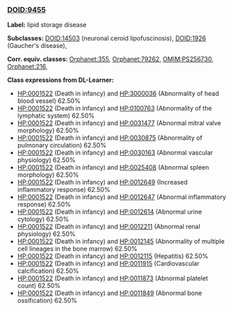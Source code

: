 
### [DOID:9455](http://purl.obolibrary.org/obo/DOID_9455)
**Label:** lipid storage disease

**Subclasses:** [DOID:14503](http://purl.obolibrary.org/obo/DOID_14503) (neuronal ceroid lipofuscinosis), [DOID:1926](http://purl.obolibrary.org/obo/DOID_1926) (Gaucher's disease), 

**Corr. equiv. classes:** [Orphanet:355](http://www.orpha.net/ORDO/Orphanet_355), [Orphanet:79262](http://www.orpha.net/ORDO/Orphanet_79262), [OMIM:PS256730](http://purl.obolibrary.org/obo/OMIM_PS256730), [Orphanet:216](http://www.orpha.net/ORDO/Orphanet_216), 

**Class expressions from DL-Learner:**

- [HP:0001522](http://purl.obolibrary.org/obo/HP_0001522) (Death in infancy) and [HP:3000036](http://purl.obolibrary.org/obo/HP_3000036) (Abnormality of head blood vessel) 62.50%
- [HP:0001522](http://purl.obolibrary.org/obo/HP_0001522) (Death in infancy) and [HP:0100763](http://purl.obolibrary.org/obo/HP_0100763) (Abnormality of the lymphatic system) 62.50%
- [HP:0001522](http://purl.obolibrary.org/obo/HP_0001522) (Death in infancy) and [HP:0031477](http://purl.obolibrary.org/obo/HP_0031477) (Abnormal mitral valve morphology) 62.50%
- [HP:0001522](http://purl.obolibrary.org/obo/HP_0001522) (Death in infancy) and [HP:0030875](http://purl.obolibrary.org/obo/HP_0030875) (Abnormality of pulmonary circulation) 62.50%
- [HP:0001522](http://purl.obolibrary.org/obo/HP_0001522) (Death in infancy) and [HP:0030163](http://purl.obolibrary.org/obo/HP_0030163) (Abnormal vascular physiology) 62.50%
- [HP:0001522](http://purl.obolibrary.org/obo/HP_0001522) (Death in infancy) and [HP:0025408](http://purl.obolibrary.org/obo/HP_0025408) (Abnormal spleen morphology) 62.50%
- [HP:0001522](http://purl.obolibrary.org/obo/HP_0001522) (Death in infancy) and [HP:0012649](http://purl.obolibrary.org/obo/HP_0012649) (Increased inflammatory response) 62.50%
- [HP:0001522](http://purl.obolibrary.org/obo/HP_0001522) (Death in infancy) and [HP:0012647](http://purl.obolibrary.org/obo/HP_0012647) (Abnormal inflammatory response) 62.50%
- [HP:0001522](http://purl.obolibrary.org/obo/HP_0001522) (Death in infancy) and [HP:0012614](http://purl.obolibrary.org/obo/HP_0012614) (Abnormal urine cytology) 62.50%
- [HP:0001522](http://purl.obolibrary.org/obo/HP_0001522) (Death in infancy) and [HP:0012211](http://purl.obolibrary.org/obo/HP_0012211) (Abnormal renal physiology) 62.50%
- [HP:0001522](http://purl.obolibrary.org/obo/HP_0001522) (Death in infancy) and [HP:0012145](http://purl.obolibrary.org/obo/HP_0012145) (Abnormality of multiple cell lineages in the bone marrow) 62.50%
- [HP:0001522](http://purl.obolibrary.org/obo/HP_0001522) (Death in infancy) and [HP:0012115](http://purl.obolibrary.org/obo/HP_0012115) (Hepatitis) 62.50%
- [HP:0001522](http://purl.obolibrary.org/obo/HP_0001522) (Death in infancy) and [HP:0011915](http://purl.obolibrary.org/obo/HP_0011915) (Cardiovascular calcification) 62.50%
- [HP:0001522](http://purl.obolibrary.org/obo/HP_0001522) (Death in infancy) and [HP:0011873](http://purl.obolibrary.org/obo/HP_0011873) (Abnormal platelet count) 62.50%
- [HP:0001522](http://purl.obolibrary.org/obo/HP_0001522) (Death in infancy) and [HP:0011849](http://purl.obolibrary.org/obo/HP_0011849) (Abnormal bone ossification) 62.50%



